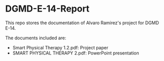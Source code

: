 # DGMD-E-14-Report
This repo stores the documentation of Alvaro Ramirez's project for DGMD E-14.

The documents included are:

- Smart Physical Therapy 1.2.pdf: Project paper
- SMART PHYSICAL THERAPY 2.pdf: PowerPoint presentation
